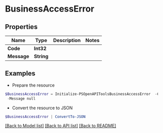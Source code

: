 # BusinessAccessError
## Properties

Name | Type | Description | Notes
------------ | ------------- | ------------- | -------------
**Code** | **Int32** |  | 
**Message** | **String** |  | 

## Examples

- Prepare the resource
```powershell
$BusinessAccessError = Initialize-PSOpenAPIToolsBusinessAccessError  -Code null `
 -Message null
```

- Convert the resource to JSON
```powershell
$BusinessAccessError | ConvertTo-JSON
```

[[Back to Model list]](../README.md#documentation-for-models) [[Back to API list]](../README.md#documentation-for-api-endpoints) [[Back to README]](../README.md)

